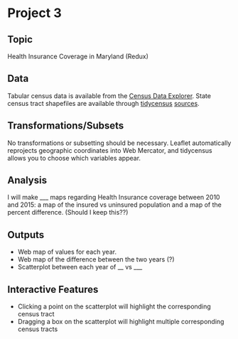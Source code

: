 # Project 3   

## Topic  
Health Insurance Coverage in Maryland (Redux)   

## Data  
Tabular census data is available from the [Census Data Explorer](https://data.census.gov). State census tract shapefiles are available through [tidycensus](https://cran.r-project.org/web/packages/tidycensus/index.html) [sources](https://www.census.gov/geographies/mapping-files/time-series/geo/tiger-line-file.html).    

## Transformations/Subsets  
No transformations or subsetting should be necessary. Leaflet automatically reprojects geographic coordinates into Web Mercator, and tidycensus allows you to choose which variables appear.    

## Analysis  
I will make ___ maps regarding Health Insurance coverage between 2010 and 2015: a map of the insured vs uninsured population and a map of the percent difference. (Should I keep this??)   

## Outputs  
- Web map of values for each year.  
- Web map of the difference between the two years (?)
- Scatterplot between each year of __ vs ___

## Interactive Features  
- Clicking a point on the scatterplot will highlight the corresponding census tract  
- Dragging a box on the scatterplot will highlight multiple corresponding census tracts  
